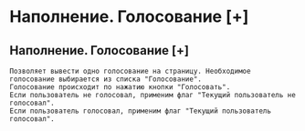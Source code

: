 ﻿---
description: 2.4.7
---
# Наполнение. Голосование [+]
## Наполнение. Голосование [+]
	Позволяет вывести одно голосование на страницу. Необходимое голосование выбирается из списка "Голосование".
	Голосование происходит по нажатию кнопки "Голосовать". 
	Если пользователь не голосовал, применим флаг "Текущий пользователь не голосовал".
	Если пользователь голосовал, применим флаг "Текущий пользователь голосовал".
